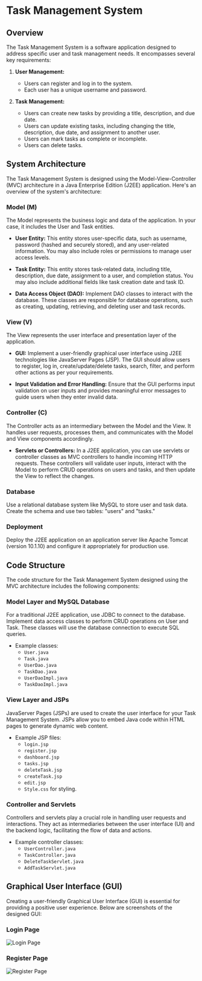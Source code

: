 # Task Management System

## Overview

The Task Management System is a software application designed to address specific user and task management needs. It encompasses several key requirements:

1. **User Management:**
   - Users can register and log in to the system.
   - Each user has a unique username and password.

2. **Task Management:**
   - Users can create new tasks by providing a title, description, and due date.
   - Users can update existing tasks, including changing the title, description, due date, and assignment to another user.
   - Users can mark tasks as complete or incomplete.
   - Users can delete tasks.

## System Architecture

The Task Management System is designed using the Model-View-Controller (MVC) architecture in a Java Enterprise Edition (J2EE) application. Here's an overview of the system's architecture:

### Model (M)

The Model represents the business logic and data of the application. In your case, it includes the User and Task entities.

- **User Entity:** This entity stores user-specific data, such as username, password (hashed and securely stored), and any user-related information. You may also include roles or permissions to manage user access levels.

- **Task Entity:** This entity stores task-related data, including title, description, due date, assignment to a user, and completion status. You may also include additional fields like task creation date and task ID.

- **Data Access Object (DAO):** Implement DAO classes to interact with the database. These classes are responsible for database operations, such as creating, updating, retrieving, and deleting user and task records.

### View (V)

The View represents the user interface and presentation layer of the application.

- **GUI:** Implement a user-friendly graphical user interface using J2EE technologies like JavaServer Pages (JSP). The GUI should allow users to register, log in, create/update/delete tasks, search, filter, and perform other actions as per your requirements.

- **Input Validation and Error Handling:** Ensure that the GUI performs input validation on user inputs and provides meaningful error messages to guide users when they enter invalid data.

### Controller (C)

The Controller acts as an intermediary between the Model and the View. It handles user requests, processes them, and communicates with the Model and View components accordingly.

- **Servlets or Controllers:** In a J2EE application, you can use servlets or controller classes as MVC controllers to handle incoming HTTP requests. These controllers will validate user inputs, interact with the Model to perform CRUD operations on users and tasks, and then update the View to reflect the changes.

### Database

Use a relational database system like MySQL to store user and task data. Create the schema and use two tables: "users" and "tasks."

### Deployment

Deploy the J2EE application on an application server like Apache Tomcat (version 10.1.10) and configure it appropriately for production use.

## Code Structure

The code structure for the Task Management System designed using the MVC architecture includes the following components:

### Model Layer and MySQL Database

For a traditional J2EE application, use JDBC to connect to the database. Implement data access classes to perform CRUD operations on User and Task. These classes will use the database connection to execute SQL queries.

- Example classes:
  - `User.java`
  - `Task.java`
  - `UserDao.java`
  - `TaskDao.java`
  - `UserDaoImpl.java`
  - `TaskDaoImpl.java`

### View Layer and JSPs

JavaServer Pages (JSPs) are used to create the user interface for your Task Management System. JSPs allow you to embed Java code within HTML pages to generate dynamic web content.

- Example JSP files:
  - `login.jsp`
  - `register.jsp`
  - `dashboard.jsp`
  - `tasks.jsp`
  - `deleteTask.jsp`
  - `createTask.jsp`
  - `edit.jsp`
  - `Style.css` for styling.

### Controller and Servlets

Controllers and servlets play a crucial role in handling user requests and interactions. They act as intermediaries between the user interface (UI) and the backend logic, facilitating the flow of data and actions.

- Example controller classes:
  - `UserController.java`
  - `TaskController.java`
  - `DeleteTaskServlet.java`
  - `AddTaskServlet.java`

## Graphical User Interface (GUI)

Creating a user-friendly Graphical User Interface (GUI) is essential for providing a positive user experience. Below are screenshots of the designed GUI:

### Login Page

![Login Page](login_page_screenshot.png)

### Register Page

![Register Page](register_page_screenshot.png)
